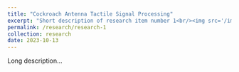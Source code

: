 ```yaml
---
title: "Cockroach Antenna Tactile Signal Processing"
excerpt: "Short description of research item number 1<br/><img src='/images/research1.png'>"
permalink: /research/research-1
collection: research
date: 2023-10-13
---
```


Long description...
